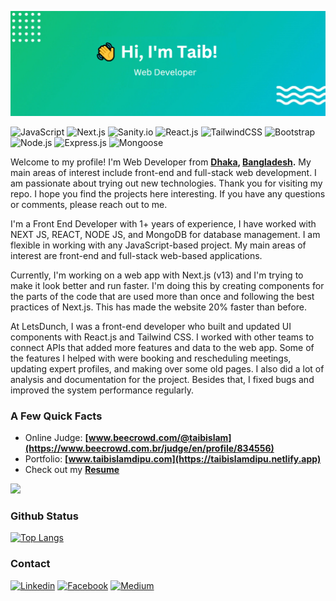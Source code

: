![Header](https://raw.githubusercontent.com/taibislamdipu/taibislamdipu/main/assets/github-profile-header.png)

![JavaScript](https://img.shields.io/badge/JavaScript-F7DF1E?style=for-the-badge&logo=javascript&logoColor=black)
![Next.js](https://img.shields.io/badge/Next.js-000000?style=for-the-badge&logo=nextdotjs&logoColor=white)
![Sanity.io](https://img.shields.io/badge/Sanity.io-F04436?logo=sanity&logoColor=white&style=for-the-badge)
![React.js](https://img.shields.io/badge/React.Js-23272F?logo=react&logoColor=149ECA&style=for-the-badge)
![TailwindCSS](https://img.shields.io/badge/Tailwind_CSS-07B0CE?style=for-the-badge&logo=tailwind-css&logoColor=white)
![Bootstrap](https://img.shields.io/badge/Bootstrap-563D7C?style=for-the-badge&logo=bootstrap&logoColor=white)
![Node.js](https://img.shields.io/badge/Node.js-43853D?style=for-the-badge&logo=node.js&logoColor=white)
![Express.js](https://img.shields.io/badge/Express.js-292929?logo=express&logoColor=white&style=for-the-badge)
![Mongoose](https://img.shields.io/badge/Mongoose-yellowgreen?style=for-the-badge)

Welcome to my profile! I'm Web Developer from **[Dhaka](https://en.wikipedia.org/wiki/Dhaka), [Bangladesh](https://en.wikipedia.org/wiki/Bangladesh).** My main areas of interest include front-end and full-stack web development. I am passionate about trying out new technologies. Thank you for visiting my repo. I hope you find the projects here interesting. If you have any questions or comments, please reach out to me.

I'm a Front End Developer with 1+ years of experience, I have worked with NEXT JS, REACT, NODE JS, and MongoDB for database management. I am flexible in working with any JavaScript-based project. My main areas of interest are front-end and full-stack web-based applications.

Currently, I'm working on a web app with Next.js (v13) and I'm trying to make it look better and run faster. I'm doing this by creating components for the parts of the code that are used more than once and following the best practices of Next.js. This has made the website 20% faster than before.

At LetsDunch, I was a front-end developer who built and updated UI components with React.js and Tailwind CSS. I worked with other teams to connect APIs that added more features and data to the web app. Some of the features I helped with were booking and rescheduling meetings, updating expert profiles, and making over some old pages. I also did a lot of analysis and documentation for the project. Besides that, I fixed bugs and improved the system performance regularly.


### A Few Quick Facts

- Online Judge: **[www.beecrowd.com/@taibislam](https://www.beecrowd.com.br/judge/en/profile/834556)**
- Portfolio: **[www.taibislamdipu.com](https://taibislamdipu.netlify.app)**
- Check out my **[Resume](https://drive.google.com/file/d/1zYMToXAO_OC6sUNnp5nM5LtBVq5r0fLU/view?usp=sharing)**

![](https://komarev.com/ghpvc/?username=taibislamdipu)

### Github Status

[![Top Langs](https://github-readme-stats.vercel.app/api/top-langs/?username=taibislamdipu&layout=compact&theme=transparent&bg_color=1c1917&hide_border=true&text_color=ffffff&title_color=ffffff)](https://github.com/taibislamdipu/taibislamdipu)

### Contact
[![Linkedin](https://img.shields.io/badge/LinkedIn-0077B5?style=for-the-badge&logo=linkedin&logoColor=white)](https://www.linkedin.com/in/taibislamdipu) 
[![Facebook](https://img.shields.io/badge/Facebook-1877F2?style=for-the-badge&logo=facebook&logoColor=white)](https://facebook.com/taibislamdipu)
[![Medium](https://img.shields.io/badge/Medium-black?style=for-the-badge&logo=medium&logoColor=white)](https://medium.com/@taibislamdipu)

